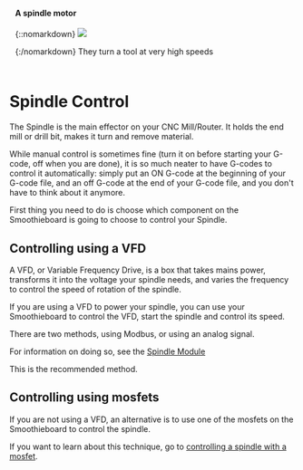 
<div class='panel panel-default wrap_right' style='width:450px;padding:10px '>
<div class='panel-heading'><h4 class='panel-title'>A spindle motor</h4></div>

{::nomarkdown}
<img src='images/spindle.png'><br/>

{:/nomarkdown}
They turn a tool at very high speeds
</div>

# Spindle Control

The Spindle is the main effector on your CNC Mill/Router. It holds the end mill or drill bit, makes it turn and remove material.

While manual control is sometimes fine (turn it on before starting your G-code, off when you are done), it is so much neater to have G-codes to control it automatically: simply put an ON G-code at the beginning of your G-code file, and an off G-code at the end of your G-code file, and you don't have to think about it anymore.

First thing you need to do is choose which component on the Smoothieboard is going to choose to control your Spindle.

## Controlling using a VFD

A VFD, or Variable Frequency Drive, is a box that takes mains power, transforms it into the voltage your spindle needs, and varies the frequency to control the speed of rotation of the spindle.

If you are using a VFD to power your spindle, you can use your Smoothieboard to control the VFD, start the spindle and control its speed.

There are two methods, using Modbus, or using an analog signal.

For information on doing so, see the [Spindle Module](spindle-module)

This is the recommended method.

## Controlling using mosfets

If you are not using a VFD, an alternative is to use one of the mosfets on the Smoothieboard to control the spindle.

If you want to learn about this technique, go to [controlling a spindle with a mosfet](spindle-mosfet-control).
